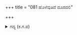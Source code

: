 +++
title = "081 ಹೊಳೆವುತಿದೆ ದೂರದಲಿ"

+++

<details><summary>ಗದ್ಯ (ಕ.ಗ.ಪ) </summary>

81. " ಇಂದ್ರನ ಪಟ್ಟದಾನೆಯೇ,  ಅರ್ಜುನನೆ, ಅಗೋ ನೋಡು ದೂರದಲ್ಲಿ ಬೆಳ್ಳಿ ಬೆಟ್ಟದಂತೆ ಕಂಗೊಳಿಸುತ್ತಿರುವುದೇ ಇಂದ್ರನ ಅರಮನೆ.  ಮುನಿಪ್ರಭಾಕಿರಣದಂತೆ ಪ್ರಕಾಶಿಸುವ ಅಮರಾವತಿಯೇ ಇಂದ್ರನ ನಗರಿ" ಎಂದು ತೋರಿಸಿದನು.
</details>
